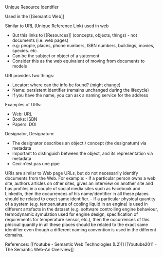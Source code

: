 Unique Resource Identifier

Used in the [[Semantic Web]]

Similar to URL (Unique Reference Link) used in web
 - But this links to [[Resources]] (concepts, objects, things) - not documents (i.e. web pages)
 - e.g: people, places, phone numbers, ISBN numbers, buildings, movies, species. etc.
 - Can be the subject or object of a statement
 - Consider this as the web equivalent of moving from documents to models

URI provides two things:
 - Locator: where can the info be found? (might change)
 - Name: persistent identifier (remains unchanged during the lifecycle)
 - If you have the name, you can ask a naming service for the address

Examples of URIs:
 - Web: URL
 - Books: ISBN
 - Papers: DOI

Designator, Designatum:
 - The designator describes an object / concept (the designatum) via metadata
 - Important to distinguish between the object, and its representation via metadata
 - Ceci n'est pas une pipe

URIs are similar to Web page URLs, but do not necessarily identify documents from the Web. For example: 
	- if a particular person owns a web site, authors articles on other sites, gives an interview on another site and has profiles in a couple of social media sites such as Facebook and LinkedIn, then the occurrences of his name/identifier in all these places should be related to exact same identifier.
	- If a particular physical quantity of a system (e.g. temperuature of cooling liquid in an engine) is used in different artefacts in the dataset (e.g. software controlling engine behaviour, termodynamic symulation used for engine design, specification of requirements for temperature sensor, etc.), then the occurrences of this phisical quantity in all these places should be related to the exact same identifier even though a different naming convention is used in the different domains.


References:
[[Youtube - Semantic Web Technologies (L2)]]
[[Youtube2011 - The Semantic Web-An Overview]]